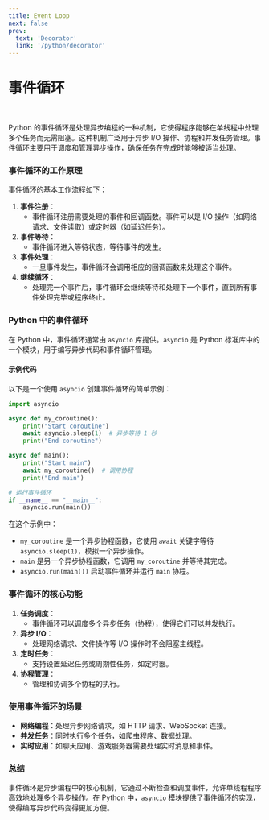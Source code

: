 ```yaml
---
title: Event Loop
next: false
prev:
  text: 'Decorator'
  link: '/python/decorator'
---
```


# 事件循环

<br>

Python 的事件循环是处理异步编程的一种机制，它使得程序能够在单线程中处理多个任务而无需阻塞。这种机制广泛用于异步 I/O 操作、协程和并发任务管理。事件循环主要用于调度和管理异步操作，确保任务在完成时能够被适当处理。

### 事件循环的工作原理

事件循环的基本工作流程如下：

1. **事件注册**：
   - 事件循环注册需要处理的事件和回调函数。事件可以是 I/O 操作（如网络请求、文件读取）或定时器（如延迟任务）。
2. **事件等待**：
   - 事件循环进入等待状态，等待事件的发生。
3. **事件处理**：
   - 一旦事件发生，事件循环会调用相应的回调函数来处理这个事件。
4. **继续循环**：
   - 处理完一个事件后，事件循环会继续等待和处理下一个事件，直到所有事件处理完毕或程序终止。

### Python 中的事件循环

在 Python 中，事件循环通常由 `asyncio` 库提供。`asyncio` 是 Python 标准库中的一个模块，用于编写异步代码和事件循环管理。

#### 示例代码

以下是一个使用 `asyncio` 创建事件循环的简单示例：

```python
import asyncio

async def my_coroutine():
    print("Start coroutine")
    await asyncio.sleep(1)  # 异步等待 1 秒
    print("End coroutine")

async def main():
    print("Start main")
    await my_coroutine()  # 调用协程
    print("End main")

# 运行事件循环
if __name__ == "__main__":
    asyncio.run(main())
```

在这个示例中：

- `my_coroutine` 是一个异步协程函数，它使用 `await` 关键字等待 `asyncio.sleep(1)`，模拟一个异步操作。
- `main` 是另一个异步协程函数，它调用 `my_coroutine` 并等待其完成。
- `asyncio.run(main())` 启动事件循环并运行 `main` 协程。

### 事件循环的核心功能

1. **任务调度**：
   - 事件循环可以调度多个异步任务（协程），使得它们可以并发执行。
2. **异步 I/O**：
   - 处理网络请求、文件操作等 I/O 操作时不会阻塞主线程。
3. **定时任务**：
   - 支持设置延迟任务或周期性任务，如定时器。
4. **协程管理**：
   - 管理和协调多个协程的执行。

### 使用事件循环的场景

- **网络编程**：处理异步网络请求，如 HTTP 请求、WebSocket 连接。
- **并发任务**：同时执行多个任务，如爬虫程序、数据处理。
- **实时应用**：如聊天应用、游戏服务器需要处理实时消息和事件。

### 总结

事件循环是异步编程中的核心机制，它通过不断检查和调度事件，允许单线程程序高效地处理多个异步操作。在 Python 中，`asyncio` 模块提供了事件循环的实现，使得编写异步代码变得更加方便。